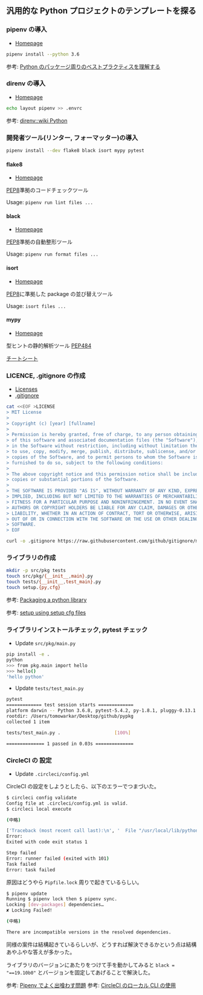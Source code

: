 ## 汎用的な Python プロジェクトのテンプレートを探る

### pipenv の導入

- [Homepage](https://github.com/pypa/pipenv)

```bash
pipenv install --python 3.6
```

参考: [Python のパッケージ周りのベストプラクティスを理解する](https://www.m3tech.blog/entry/python-packaging)

### direnv の導入

- [Homepage](https://github.com/direnv/direnv)

```bash
echo layout pipenv >> .envrc
```

参考: [direnv::wiki Python](https://github.com/direnv/direnv/wiki/Python)

### 開発者ツール(リンター, フォーマッター)の導入

```bash
pipenv install --dev flake8 black isort mypy pytest
```

#### flake8

- [Homepage](https://gitlab.com/pycqa/flake8)

[PEP8](https://www.python.org/dev/peps/pep-0008/)準拠のコードチェックツール

Usage: `pipenv run lint files ...`

#### black

- [Homepage](https://github.com/psf/black)

[PEP8](https://www.python.org/dev/peps/pep-0008)準拠の自動整形ツール

Usage: `pipenv run format files ...`

#### isort

- [Homepage](https://github.com/timothycrosley/isort)

[PEP8](https://www.python.org/dev/peps/pep-0008/)に準拠した package の並び替えツール

Usage: `isort files ...`

#### mypy

- [Homepage](https://github.com/python/mypy)

型ヒントの静的解析ツール [PEP484](https://www.python.org/dev/peps/pep-0484/)

[チートシート](https://mypy.readthedocs.io/en/latest/cheat_sheet_py3.html)

### LICENCE, .gitignore の作成

- [Licenses](https://choosealicense.com/licenses/)
- [.gitignore](https://github.com/github/gitignore)

```bash
cat <<EOF >LICENSE
> MIT License
>
> Copyright (c) [year] [fullname]
>
> Permission is hereby granted, free of charge, to any person obtaining a copy
> of this software and associated documentation files (the "Software"), to deal
> in the Software without restriction, including without limitation the rights
> to use, copy, modify, merge, publish, distribute, sublicense, and/or sell
> copies of the Software, and to permit persons to whom the Software is
> furnished to do so, subject to the following conditions:
>
> The above copyright notice and this permission notice shall be included in all
> copies or substantial portions of the Software.
>
> THE SOFTWARE IS PROVIDED "AS IS", WITHOUT WARRANTY OF ANY KIND, EXPRESS OR
> IMPLIED, INCLUDING BUT NOT LIMITED TO THE WARRANTIES OF MERCHANTABILITY,
> FITNESS FOR A PARTICULAR PURPOSE AND NONINFRINGEMENT. IN NO EVENT SHALL THE
> AUTHORS OR COPYRIGHT HOLDERS BE LIABLE FOR ANY CLAIM, DAMAGES OR OTHER
> LIABILITY, WHETHER IN AN ACTION OF CONTRACT, TORT OR OTHERWISE, ARISING FROM,
> OUT OF OR IN CONNECTION WITH THE SOFTWARE OR THE USE OR OTHER DEALINGS IN THE
> SOFTWARE.
> EOF
```

```bash
curl -o .gitignore https://raw.githubusercontent.com/github/gitignore/master/Python.gitignore
```

### ライブラリの作成

```bash
mkdir -p src/pkg tests
touch src/pkg/{__init__,main}.py
touch tests/{__init__,test_main}.py
touch setup.{py,cfg}
```

参考: [Packaging a python library](https://blog.ionelmc.ro/2014/05/25/python-packaging/)

参考: [setup using setup cfg files](https://setuptools.readthedocs.io/en/latest/setuptools.html#configuring-setup-using-setup-cfg-files)

### ライブラリインストールチェック, pytest チェック

- Update `src/pkg/main.py`

```bash
pip install -e .
python
>>> from pkg.main import hello
>>> hello()
'hello python'
```

- Update `tests/test_main.py`

```bash
pytest
============= test session starts =============
platform darwin -- Python 3.6.8, pytest-5.4.2, py-1.8.1, pluggy-0.13.1
rootdir: /Users/tomowarkar/Desktop/github/pypkg
collected 1 item

tests/test_main.py .                    [100%]

============== 1 passed in 0.03s ==============
```

### CircleCI の 設定

- Update `.circleci/config.yml`

CircleCI の設定をしようとしたら、以下のエラーでつまづいた。

```bash
$ circleci config validate
Config file at .circleci/config.yml is valid.
$ circleci local execute

(中略)

['Traceback (most recent call last):\n', '  File "/usr/local/lib/python3.6/site-packages/pipenv/utils.py", line 501, in create_spinner\n    yield sp\n', '  File "/usr/local/lib/python3.6/site-packages/pipenv/utils.py", line 649, in venv_resolve_deps\n    c = resolve(cmd, sp)\n', '  File "/usr/local/lib/python3.6/site-packages/pipenv/utils.py", line 539, in resolve\n    sys.exit(c.return_code)\n', 'SystemExit: 1\n']
Error:
Exited with code exit status 1

Step failed
Error: runner failed (exited with 101)
Task failed
Error: task failed
```

原因はどうやら `Pipfile.lock` 周りで起きているらしい。

```bash
$ pipenv update
Running $ pipenv lock then $ pipenv sync.
Locking [dev-packages] dependencies…
✘ Locking Failed!

(中略)

There are incompatible versions in the resolved dependencies.
```

同様の案件は結構起きているらしいが、どうすれば解決できるかという点は結構あやふやな答えが多かった。

ライブラリのバージョンにあたりをつけて手を動かしてみると `black = "==19.10b0"` とバージョンを固定してあげることで解決した。

参考: [Pipenv でよく出喰わす問題](https://pipenv-ja.readthedocs.io/ja/translate-ja/diagnose.html)
参考: [CircleCI のローカル CLI の使用](https://circleci.com/docs/ja/2.0/local-cli/)
